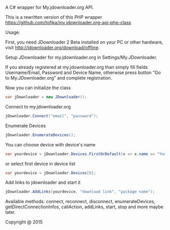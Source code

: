A C# wrapper for My.jdownloader.org API.

This is a rewritten version of this PHP wrapper https://github.com/tofika/my.jdownloader.org-api-php-class

Usage:

First, you need JDownloader 2 Beta installed on your PC or other hardware, visit http://jdownloader.org/download/offline.


Setup JDownloader for my.jdownloader.org in Settings/My.JDownloader.


If you already registered at my.jdownloader.org than simply fill fields Username/Email, Password and Device Name, otherwise press button "Go to My.JDownloader.org" and complete registration.


Now you can initialize the class
```C#
var jDownloader = new JDownloader();
```
Connect to my.jdownloader.org
```C#
jDownloader.Connect("email", "password");
```
Enumerate Devices
```C#
jDownloader.EnumerateDevices();
```
You can choose device with device's name
```C#
var yourdevice = jDownloader.Devices.FirstOrDefault(x => x.name == "Your device's name");
```
or select first device in device list
```C#
var yourdevice = jDownloader.Devices[0];
```
Add links to jdownloader and start it
```C#
jDownloader.AddLinks(yourdevice, "download link", "package name");
```
Available methods: connect, reconnect, disconnect, enumerateDevices, getDirectConnectionInfos, callAction, addLinks, start, stop and more maybe later.

Copyright @ 2015
